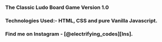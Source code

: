 ### The Classic Ludo Board Game Version 1.0 

### Technologies Used:- HTML, CSS and pure Vanilla Javascript.

### Find me on Instagram - [@electrifying_codes][Ins].

[Instagram]: https://www.instagram.com/electrifying_codes